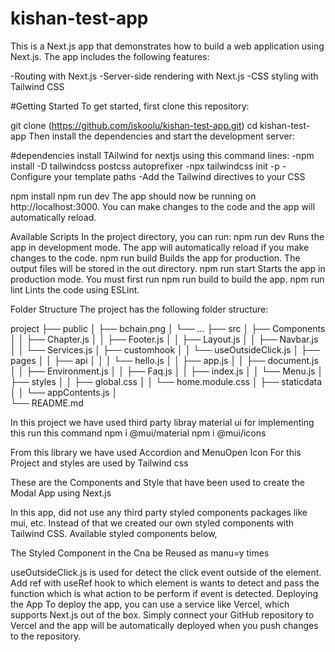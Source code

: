 # kishan-test-app
This is a Next.js app that demonstrates how to build a web application using Next.js. The app includes the following features:

-Routing with Next.js
-Server-side rendering with Next.js
-CSS styling with Tailwind CSS

#Getting Started
To get started, first clone this repository:

git clone (https://github.com/iskoolu/kishan-test-app.git)
cd kishan-test-app
Then install the dependencies and start the development server:

#dependencies
install TAilwind for nextjs using this command lines:
-npm install -D tailwindcss postcss autoprefixer
-npx tailwindcss init -p
-Configure your template paths
-Add the Tailwind directives to your CSS

npm install
npm run dev
The app should now be running on http://localhost:3000. You can make changes to the code and the app will automatically reload.

Available Scripts
In the project directory, you can run:
npm run dev
Runs the app in development mode. The app will automatically reload if you make changes to the code.
npm run build
Builds the app for production. The output files will be stored in the out directory.
npm run start
Starts the app in production mode. You must first run npm run build to build the app.
npm run lint
Lints the code using ESLint.

Folder Structure
The project has the following folder structure:

project
├── public
│   ├── bchain.png
│   └── ...
├── src
│   ├── Components
│   │   ├── Chapter.js
│   │   ├── Footer.js
│   │   ├── Layout.js
│   │   ├── Navbar.js
│   │   └── Services.js
│   ├── customhook
│   │   └── useOutsideClick.js
│   ├── pages
│   │   ├── api
│   │   │   └── hello.js
│   │   ├── app.js
│   │   ├── document.js
│   │   ├── Environment.js
│   │   ├── Faq.js
│   │   ├── index.js
│   │   └── Menu.js
│   ├── styles
│   │   ├── global.css
│   │   └── home.module.css
│   ├── staticdata
│   │   └── appContents.js
│   
└── README.md

In this project we have used third party libray material ui 
for implementing this run this command
npm i @mui/material
npm i @mui/icons

From this library we have used Accordion and MenuOpen Icon For this Project and styles are used by Tailwind css

These are the Components and Style that have been used to create the Modal App using Next.js 

In this app, did not use any third party styled components packages like mui, etc. Instead of that we created our own styled components with Tailwind CSS. Available styled components below,

The Styled Component in the Cna be Reused as manu=y times 

useOutsideClick.js is used for detect the click event outside of the element. Add ref with useRef hook to which element is wants to detect and pass the function which is what action to be perform if event is detected.
Deploying the App
To deploy the app, you can use a service like Vercel, which supports Next.js out of the box. Simply connect your GitHub repository to Vercel and the app will be automatically deployed when you push changes to the repository.
